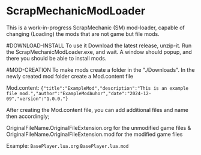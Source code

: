 # ScrapMechanicModLoader
This is a work-in-progress ScrapMechanic (SM) mod-loader, capable of changing (Loading) the mods that are not game but file mods.

#DOWNLOAD-INSTALL
To use it Download the latest release, unzip-it.
Run the ScrapMechanicModLoader.exe, and wait.
A window should popup, and there you should be able to install mods.

#MOD-CREATION
To make mods create a folder in the "./Downloads".
In the newly created mod folder create a Mod.content file

Mod.content: `{"title":"ExampleMod","description":"This is an example file mod.","author":"ExampleModAuhor","date":"2024-12-09","version":"1.0.0."}`

After creating the Mod.content file, you can add additional files and name then accordingly;

OriginalFileName.OriginalFileExtension.org for the unmodified game files
&
OriginalFileName.OriginalFileExtension.mod for the modified game files

Example: 
`BasePlayer.lua.org`
`BasePlayer.lua.mod`